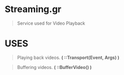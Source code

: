 # Streaming.gr
> Service used for Video Playback
# USES
> Playing back videos. **( ::Transport(Event, Args) )**

> Buffering videos. **( ::BufferVideo() )**
